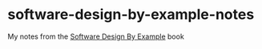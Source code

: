 # software-design-by-example-notes
My notes from the [Software Design By Example](https://third-bit.com/sdxpy/) book
